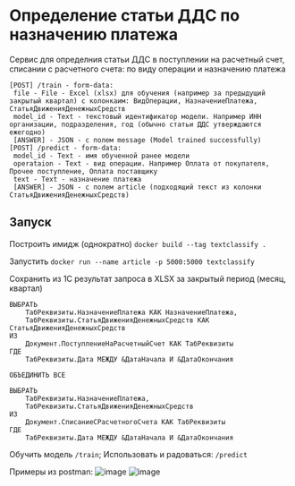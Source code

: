 # Определение статьи ДДС по назначению платежа

Сервис для определния статьи ДДС в поступлении на расчетный счет, списании с расчетного счета: по виду операции и назначению платежа

```
[POST] /train - form-data:
 file - File - Excel (xlsx) для обучения (например за предыдущий закрытый квартал) с колонкаим: ВидОперации, НазначениеПлатежа, СтатьяДвиженияДенежныхСредств
 model_id - Text - текстовый идентификатор модели. Например ИНН организации, подразделения, год (обычно статьи ДДС утверждаются ежегодно)
 [ANSWER] - JSON - с полем message (Model trained successfully)
[POST] /predict - form-data:
 model_id - Text - имя обученной ранее модели
 operataion - Text - вид операции. Например Оплата от покупателя, Прочее поступление, Оплата поставщику
 text - Text - назначение платежа
 [ANSWER] - JSON - с полем article (подходящий текст из колонки СтатьяДвиженияДенежныхСредств)
```

## Запуск
Построить имидж (однократно)
`docker build --tag textclassify .`

Запустить
`docker run --name article -p 5000:5000 textclassify`

Сохранить из 1С результат запроса в XLSX за закрытый период (месяц, квартал)
```
ВЫБРАТЬ
	ТабРеквизиты.НазначениеПлатежа КАК НазначениеПлатежа,
	ТабРеквизиты.СтатьяДвиженияДенежныхСредств КАК СтатьяДвиженияДенежныхСредств
ИЗ
	Документ.ПоступлениеНаРасчетныйСчет КАК ТабРеквизиты
ГДЕ
	ТабРеквизиты.Дата МЕЖДУ &ДатаНачала И &ДатаОкончания

ОБЪЕДИНИТЬ ВСЕ

ВЫБРАТЬ
	ТабРеквизиты.НазначениеПлатежа,
	ТабРеквизиты.СтатьяДвиженияДенежныхСредств
ИЗ
	Документ.СписаниеСРасчетногоСчета КАК ТабРеквизиты
ГДЕ
	ТабРеквизиты.Дата МЕЖДУ &ДатаНачала И &ДатаОкончания
```

Обучить модель `/train`; Использовать и радоваться: `/predict`

Примеры из postman:
![image](https://github.com/ilya2184/TextClassify/assets/14931660/8a93ec21-f530-43df-aa5b-7fa0faf20768)
![image](https://github.com/ilya2184/TextClassify/assets/14931660/180340a6-035f-4896-b7e8-fc84ad98605e)

